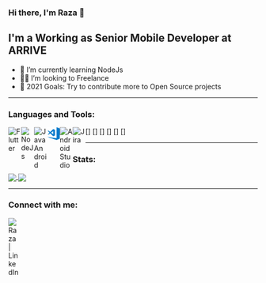 ### Hi there, I'm Raza 👋

## I'm a Working as Senior Mobile Developer at ARRIVE

- 🌱 I’m currently learning NodeJs
- 👨‍💻 I’m looking to Freelance
- 🥅 2021 Goals: Try to contribute more to Open Source projects
___ 

### Languages and Tools:

[<img align="left" alt="Flutter" width="26px" src="https://cdn.iconscout.com/icon/free/png-512/flutter-2038877-1720090.png"/>]
[<img align="left" alt="NodeJs" width="26px" src="https://image.flaticon.com/icons/png/512/919/919825.png"/>]
[<img align="left" alt="Java Android" width="26px" src="https://lh3.googleusercontent.com/proxy/ad2C_sUCgjrOEgd5feMm_NkmOE3FD_mxuWLFHT3Lu_xUERvZnwUAOmAM2R7syRU8CrFOrp9rH2bkZyGcGqEvO4LSPd-WNvyxLoeL8v_x-VCJ-w"/>]
[<img align="left" alt="Visual Studio Code" width="26px" src="https://raw.githubusercontent.com/github/explore/80688e429a7d4ef2fca1e82350fe8e3517d3494d/topics/visual-studio-code/visual-studio-code.png" />]
[<img align="left" alt="Android Studio" width="26px" src="https://upload.wikimedia.org/wikipedia/commons/thumb/e/e3/Android_Studio_Icon_%282014-2019%29.svg/1200px-Android_Studio_Icon_%282014-2019%29.svg.png" />]
[<img align="left" alt="Jira" width="26px" src="https://encrypted-tbn0.gstatic.com/images?q=tbn:ANd9GcSCveFxCPxYQCHrpjBfEOipwpiIOUS7tvcVgYHHKOMr_-zo4nq1TCziMg5lV1-1LaNjPF4&usqp=CAU"/>]
___

### Stats:

<a href="https://github.com/anuraghazra/github-readme-stats">
  <img align="center" src="https://github-readme-stats.vercel.app/api?username=envy13&count_private=true&show_icons=true&theme=material-palenight&border_radius=10px&hide_title=true" />
</a>

<a href="https://github.com/anuraghazra/github-readme-stats">
  <img align="center" src="https://github-readme-stats.vercel.app/api/top-langs/?username=envy13&langs_count=8&hide_title=true" />
</a>

___ 

### Connect with me:

[<img align="left" alt="Raza | LinkedIn" width="22px" src="https://image.flaticon.com/icons/png/512/174/174857.png" />][linkedin]

<br />





[Arrive]: https://www.linkedin.com/company/arriveschool/
[linkedin]: https://www.linkedin.com/in/raza-abbas-86981a154/

